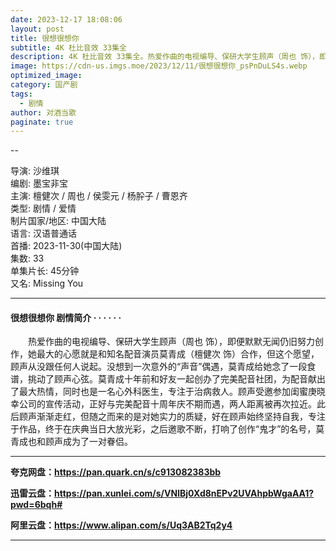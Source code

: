 ```yaml
---
date: 2023-12-17 18:08:06
layout: post
title: 很想很想你
subtitle: 4K 杜比音效 33集全
description: 4K 杜比音效 33集全。热爱作曲的电视编导、保研大学生顾声（周也 饰），即便默默无闻仍旧努力创作，她最大的心愿就是和知名配音演员莫青成（檀健次 饰）合作，但这个愿望，顾声从没跟任何人说起...
image: https://cdn-us.imgs.moe/2023/12/11/很想很想你_psPnDuLS4s.webp
optimized_image: 
category: 国产剧
tags:
  - 剧情
author: 对酒当歌
paginate: true
---
```


--

导演: 沙维琪  
编剧: 墨宝非宝  
主演: 檀健次 / 周也 / 侯雯元 / 杨肸子 / 曹恩齐  
类型: 剧情 / 爱情  
制片国家/地区: 中国大陆  
语言: 汉语普通话  
首播: 2023-11-30(中国大陆)  
集数: 33  
单集片长: 45分钟  
又名: Missing You  

---

#### 很想很想你 剧情简介 · · · · · ·

　　热爱作曲的电视编导、保研大学生顾声（周也 饰），即便默默无闻仍旧努力创作，她最大的心愿就是和知名配音演员莫青成（檀健次 饰）合作，但这个愿望，顾声从没跟任何人说起。没想到一次意外的“声音”偶遇，莫青成给她念了一段食谱，挑动了顾声心弦。莫青成十年前和好友一起创办了完美配音社团，为配音献出了最大热情，同时也是一名心外科医生，专注于治病救人。顾声受邀参加闺蜜庚晓幸公司的宣传活动，正好与完美配音十周年庆不期而遇，两人距离被再次拉近。此后顾声渐渐走红，但随之而来的是对她实力的质疑，好在顾声始终坚持自我，专注于作品，终于在庆典当日大放光彩，之后邀歌不断，打响了创作“鬼才”的名号，莫青成也和顾声成为了一对眷侣。

---

**夸克网盘：<https://pan.quark.cn/s/c913082383bb>**

**迅雷云盘：<https://pan.xunlei.com/s/VNlBj0Xd8nEPv2UVAhpbWgaAA1?pwd=6bqh#>**

**阿里云盘：<https://www.alipan.com/s/Uq3AB2Tq2y4>**

---
